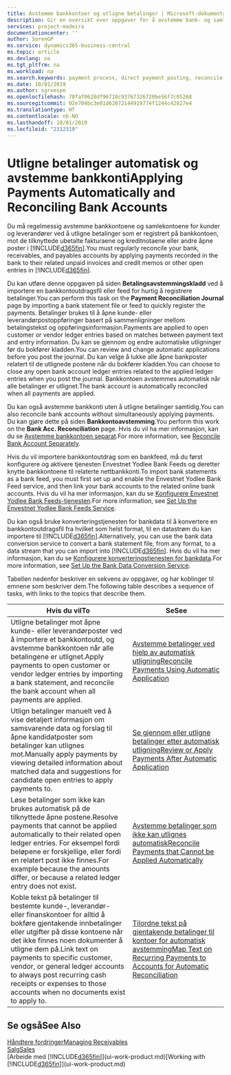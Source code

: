 ```yaml
---
title: Avstemme bankkontoer og utligne betalinger | Microsoft-dokumentasjon
description: Gir en oversikt over oppgaver for å avstemme bank- og samlekontiene, bokføre innbetalinger og utgifter og utligne betalinger automatisk.
services: project-madeira
documentationcenter: ''
author: SorenGP
ms.service: dynamics365-business-central
ms.topic: article
ms.devlang: na
ms.tgt_pltfrm: na
ms.workload: na
ms.search.keywords: payment process, direct payment posting, reconcile payment, expenses, cash receipts
ms.date: 10/01/2019
ms.author: sgroespe
ms.openlocfilehash: 70faf0628df96718c93767326720be56f7c05268
ms.sourcegitcommit: 02e704bc3e01d62072144919774f1244c42827e4
ms.translationtype: HT
ms.contentlocale: nb-NO
ms.lasthandoff: 10/01/2019
ms.locfileid: "2312319"
---
```

# <a name="applying-payments-automatically-and-reconciling-bank-accounts"></a><span data-ttu-id="f78d2-103">Utligne betalinger automatisk og avstemme bankkonti</span><span class="sxs-lookup"><span data-stu-id="f78d2-103">Applying Payments Automatically and Reconciling Bank Accounts</span></span>
<span data-ttu-id="f78d2-104">Du må regelmessig avstemme bankkontoene og samlekontoene for kunder og leverandører ved å utligne betalinger som er registrert på bankkontoen, mot de tilknyttede ubetalte fakturaene og kreditnotaene eller andre åpne poster i [!INCLUDE[d365fin](includes/d365fin_md.md)].</span><span class="sxs-lookup"><span data-stu-id="f78d2-104">You must regularly reconcile your bank, receivables, and payables accounts by applying payments recorded in the bank to their related unpaid invoices and credit memos or other open entries in [!INCLUDE[d365fin](includes/d365fin_md.md)].</span></span>  

<span data-ttu-id="f78d2-105">Du kan utføre denne oppgaven på siden **Betalingsavstemmingskladd** ved å importere en bankkontoutdragsfil eller feed for hurtig å registrere betalinger.</span><span class="sxs-lookup"><span data-stu-id="f78d2-105">You can perform this task on the **Payment Reconciliation Journal** page by importing a bank statement file or feed to quickly register the payments.</span></span> <span data-ttu-id="f78d2-106">Betalinger brukes til å åpne kunde- eller leverandørpostoppføringer basert på sammenligninger mellom betalingstekst og oppføringsinformasjon.</span><span class="sxs-lookup"><span data-stu-id="f78d2-106">Payments are applied to open customer or vendor ledger entries based on matches between payment text and entry information.</span></span> <span data-ttu-id="f78d2-107">Du kan se gjennom og endre automatiske utligninger før du bokfører kladden.</span><span class="sxs-lookup"><span data-stu-id="f78d2-107">You can review and change automatic applications before you post the journal.</span></span> <span data-ttu-id="f78d2-108">Du kan velge å lukke alle åpne bankposter relatert til de utlignede postene når du bokfører kladden.</span><span class="sxs-lookup"><span data-stu-id="f78d2-108">You can choose to close any open bank account ledger entries related to the applied ledger entries when you post the journal.</span></span> <span data-ttu-id="f78d2-109">Bankkontoen avstemmes automatisk når alle betalinger er utlignet.</span><span class="sxs-lookup"><span data-stu-id="f78d2-109">The bank account is automatically reconciled when all payments are applied.</span></span>

<span data-ttu-id="f78d2-110">Du kan også avstemme bankkonti uten å utligne betalinger samtidig.</span><span class="sxs-lookup"><span data-stu-id="f78d2-110">You can also reconcile bank accounts without simultaneously applying payments.</span></span> <span data-ttu-id="f78d2-111">Du kan gjøre dette på siden **Bankkontoavstemming**.</span><span class="sxs-lookup"><span data-stu-id="f78d2-111">You perform this work on the **Bank Acc. Reconciliation** page.</span></span> <span data-ttu-id="f78d2-112">Hvis du vil ha mer informasjon, kan du se [Avstemme bankkontoen separat](bank-how-reconcile-bank-accounts-separately.md).</span><span class="sxs-lookup"><span data-stu-id="f78d2-112">For more information, see [Reconcile Bank Account Separately](bank-how-reconcile-bank-accounts-separately.md).</span></span>   

<span data-ttu-id="f78d2-113">Hvis du vil importere bankkontoutdrag som en bankfeed, må du først konfigurere og aktivere tjenesten Envestnet Yodlee Bank Feeds og deretter knytte bankkontoene til relaterte nettbankkonti.</span><span class="sxs-lookup"><span data-stu-id="f78d2-113">To import bank statements as a bank feed, you must first set up and enable the Envestnet Yodlee Bank Feed service, and then link your bank accounts to the related online bank accounts.</span></span> <span data-ttu-id="f78d2-114">Hvis du vil ha mer informasjon, kan du se [Konfigurere Envestnet Yodlee Bank Feeds-tjenesten](bank-how-setup-bank-statement-service.md).</span><span class="sxs-lookup"><span data-stu-id="f78d2-114">For more information, see [Set Up the Envestnet Yodlee Bank Feeds Service](bank-how-setup-bank-statement-service.md).</span></span>  

<span data-ttu-id="f78d2-115">Du kan også bruke konverteringstjenesten for bankdata til å konvertere en bankkontoutdragsfil fra hvilket som helst format, til en datastrøm du kan importere til [!INCLUDE[d365fin](includes/d365fin_md.md)].</span><span class="sxs-lookup"><span data-stu-id="f78d2-115">Alternatively, you can use the bank data conversion service to convert a bank statement file, from any format, to a data stream that you can import into [!INCLUDE[d365fin](includes/d365fin_md.md)].</span></span> <span data-ttu-id="f78d2-116">Hvis du vil ha mer informasjon, kan du se [Konfigurere konverteringstjenesten for bankdata](bank-how-setup-bank-data-conversion-service.md).</span><span class="sxs-lookup"><span data-stu-id="f78d2-116">For more information, see [Set Up the Bank Data Conversion Service](bank-how-setup-bank-data-conversion-service.md).</span></span>  

<span data-ttu-id="f78d2-117">Tabellen nedenfor beskriver en sekvens av oppgaver, og har koblinger til emnene som beskriver dem.</span><span class="sxs-lookup"><span data-stu-id="f78d2-117">The following table describes a sequence of tasks, with links to the topics that describe them.</span></span>  

| <span data-ttu-id="f78d2-118">Hvis du vil</span><span class="sxs-lookup"><span data-stu-id="f78d2-118">To</span></span> | <span data-ttu-id="f78d2-119">Se</span><span class="sxs-lookup"><span data-stu-id="f78d2-119">See</span></span> |
| --- | --- |
| <span data-ttu-id="f78d2-120">Utligne betalinger mot åpne kunde- eller leverandørposter ved å importere et bankkontoutd, og avstemme bankkontoen når alle betalingene er utlignet.</span><span class="sxs-lookup"><span data-stu-id="f78d2-120">Apply payments to open customer or vendor ledger entries by importing a bank statement, and reconcile the bank account when all payments are applied.</span></span> |[<span data-ttu-id="f78d2-121">Avstemme betalinger ved hjelp av automatisk utligning</span><span class="sxs-lookup"><span data-stu-id="f78d2-121">Reconcile Payments Using Automatic Application</span></span>](receivables-how-reconcile-payments-auto-application.md) |
| <span data-ttu-id="f78d2-122">Utlign betalinger manuelt ved å vise detaljert informasjon om samsvarende data og forslag til åpne kandidatposter som betalinger kan utlignes mot.</span><span class="sxs-lookup"><span data-stu-id="f78d2-122">Manually apply payments by viewing detailed information about matched data and suggestions for candidate open entries to apply payments to.</span></span> |[<span data-ttu-id="f78d2-123">Se gjennom eller utligne betalinger etter automatisk utligning</span><span class="sxs-lookup"><span data-stu-id="f78d2-123">Review or Apply Payments After Automatic Application</span></span>](receivables-how-review-apply-payments-auto-application.md) |
| <span data-ttu-id="f78d2-124">Løse betalinger som ikke kan brukes automatisk på de tilknyttede åpne postene.</span><span class="sxs-lookup"><span data-stu-id="f78d2-124">Resolve payments that cannot be applied automatically to their related open ledger entries.</span></span> <span data-ttu-id="f78d2-125">For eksempel fordi beløpene er forskjellige, eller fordi en relatert post ikke finnes.</span><span class="sxs-lookup"><span data-stu-id="f78d2-125">For example because the amounts differ, or because a related ledger entry does not exist.</span></span> |[<span data-ttu-id="f78d2-126">Avstemme betalinger som ikke kan utlignes automatisk</span><span class="sxs-lookup"><span data-stu-id="f78d2-126">Reconcile Payments that Cannot be Applied Automatically</span></span>](receivables-how-reconcile-payments-cannot-apply-auto.md) |
| <span data-ttu-id="f78d2-127">Koble tekst på betalinger til bestemte kunde-, leverandør- eller finanskontoer for alltid å bokføre gjentakende innbetalinger eller utgifter på disse kontoene når det ikke finnes noen dokumenter å utligne dem på.</span><span class="sxs-lookup"><span data-stu-id="f78d2-127">Link text on payments to specific customer, vendor, or general ledger accounts to always post recurring cash receipts or expenses to those accounts when no documents exist to apply to.</span></span> |[<span data-ttu-id="f78d2-128">Tilordne tekst på gjentakende betalinger til kontoer for automatisk avstemming</span><span class="sxs-lookup"><span data-stu-id="f78d2-128">Map Text on Recurring Payments to Accounts for Automatic Reconciliation</span></span>](receivables-how-map-text-recurring-payments-accounts-auto-reconcilliation.md) |

## <a name="see-also"></a><span data-ttu-id="f78d2-129">Se også</span><span class="sxs-lookup"><span data-stu-id="f78d2-129">See Also</span></span>
[<span data-ttu-id="f78d2-130">Håndtere fordringer</span><span class="sxs-lookup"><span data-stu-id="f78d2-130">Managing Receivables</span></span>](receivables-manage-receivables.md)  
[<span data-ttu-id="f78d2-131">Salg</span><span class="sxs-lookup"><span data-stu-id="f78d2-131">Sales</span></span>](sales-manage-sales.md)  
<span data-ttu-id="f78d2-132">[Arbeide med [!INCLUDE[d365fin](includes/d365fin_md.md)]](ui-work-product.md)</span><span class="sxs-lookup"><span data-stu-id="f78d2-132">[Working with [!INCLUDE[d365fin](includes/d365fin_md.md)]](ui-work-product.md)</span></span>
